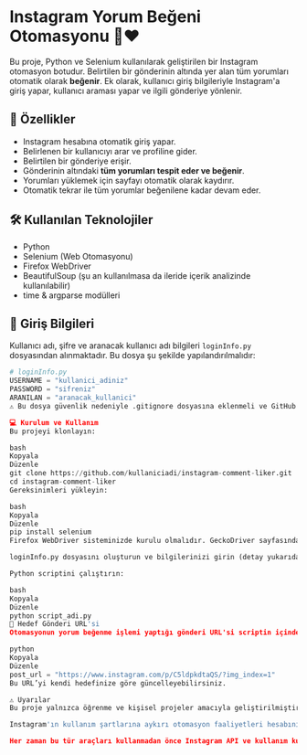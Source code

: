 # Instagram Yorum Beğeni Otomasyonu 🤖❤️

Bu proje, Python ve Selenium kullanılarak geliştirilen bir Instagram otomasyon botudur. Belirtilen bir gönderinin altında yer alan tüm yorumları otomatik olarak **beğenir**. Ek olarak, kullanıcı giriş bilgileriyle Instagram'a giriş yapar, kullanıcı araması yapar ve ilgili gönderiye yönlenir.

## 🚀 Özellikler

- Instagram hesabına otomatik giriş yapar.
- Belirlenen bir kullanıcıyı arar ve profiline gider.
- Belirtilen bir gönderiye erişir.
- Gönderinin altındaki **tüm yorumları tespit eder ve beğenir**.
- Yorumları yüklemek için sayfayı otomatik olarak kaydırır.
- Otomatik tekrar ile tüm yorumlar beğenilene kadar devam eder.

## 🛠 Kullanılan Teknolojiler

- Python
- Selenium (Web Otomasyonu)
- Firefox WebDriver
- BeautifulSoup (şu an kullanılmasa da ileride içerik analizinde kullanılabilir)
- time & argparse modülleri

## 🔐 Giriş Bilgileri

Kullanıcı adı, şifre ve aranacak kullanıcı adı bilgileri `loginInfo.py` dosyasından alınmaktadır. Bu dosya şu şekilde yapılandırılmalıdır:

```python
# loginInfo.py
USERNAME = "kullanici_adiniz"
PASSWORD = "sifreniz"
ARANILAN = "aranacak_kullanici"
⚠️ Bu dosya güvenlik nedeniyle .gitignore dosyasına eklenmeli ve GitHub'a yüklenmemelidir!

💻 Kurulum ve Kullanım
Bu projeyi klonlayın:

bash
Kopyala
Düzenle
git clone https://github.com/kullaniciadi/instagram-comment-liker.git
cd instagram-comment-liker
Gereksinimleri yükleyin:

bash
Kopyala
Düzenle
pip install selenium
Firefox WebDriver sisteminizde kurulu olmalıdır. GeckoDriver sayfasından işletim sisteminize uygun sürümü indirip, çalıştırılabilir dosyayı sistem PATH’ine ekleyin.

loginInfo.py dosyasını oluşturun ve bilgilerinizi girin (detay yukarıda).

Python scriptini çalıştırın:

bash
Kopyala
Düzenle
python script_adi.py
📸 Hedef Gönderi URL'si
Otomasyonun yorum beğenme işlemi yaptığı gönderi URL'si scriptin içinde şu şekilde ayarlanmıştır:

python
Kopyala
Düzenle
post_url = "https://www.instagram.com/p/C5ldpkdtaQS/?img_index=1"
Bu URL’yi kendi hedefinize göre güncelleyebilirsiniz.

⚠️ Uyarılar
Bu proje yalnızca öğrenme ve kişisel projeler amacıyla geliştirilmiştir.

Instagram'ın kullanım şartlarına aykırı otomasyon faaliyetleri hesabınızın askıya alınmasına neden olabilir.

Her zaman bu tür araçları kullanmadan önce Instagram API ve kullanım kurallarını göz önünde bulundurun.
